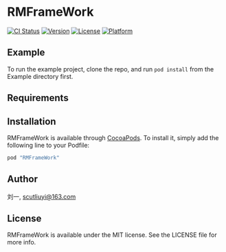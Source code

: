 # RMFrameWork

[![CI Status](http://img.shields.io/travis/刘一/RMFrameWork.svg?style=flat)](https://travis-ci.org/刘一/RMFrameWork)
[![Version](https://img.shields.io/cocoapods/v/RMFrameWork.svg?style=flat)](http://cocoapods.org/pods/RMFrameWork)
[![License](https://img.shields.io/cocoapods/l/RMFrameWork.svg?style=flat)](http://cocoapods.org/pods/RMFrameWork)
[![Platform](https://img.shields.io/cocoapods/p/RMFrameWork.svg?style=flat)](http://cocoapods.org/pods/RMFrameWork)

## Example

To run the example project, clone the repo, and run `pod install` from the Example directory first.

## Requirements

## Installation

RMFrameWork is available through [CocoaPods](http://cocoapods.org). To install
it, simply add the following line to your Podfile:

```ruby
pod "RMFrameWork"
```

## Author

刘一, scutliuyi@163.com

## License

RMFrameWork is available under the MIT license. See the LICENSE file for more info.
